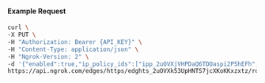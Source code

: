 <!-- Code generated for API Clients. DO NOT EDIT. -->

#### Example Request

```bash
curl \
-X PUT \
-H "Authorization: Bearer {API_KEY}" \
-H "Content-Type: application/json" \
-H "Ngrok-Version: 2" \
-d '{"enabled":true,"ip_policy_ids":["ipp_2uOVXjVHPDaQ6TDOaspi2P5hEFh","ipp_2uOVXenNengPat9jd5D4UaRl4x0"]}' \
https://api.ngrok.com/edges/https/edghts_2uOVXk53UpHNTS7jcXKoKKxzxtz/routes/edghtsrt_2uOVXgDMOkA9KyYA5BXpoDH2Rv8/ip_restriction
```
